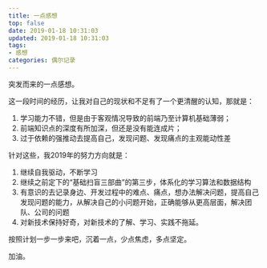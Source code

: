 ```yaml
---
title: 一点感想
top: false
date: 2019-01-18 10:31:03
updated: 2019-01-18 10:31:03
tags:
- 感想
categories: 偶尔记录
---
```


突发而来的一点感想。

<!-- more -->

这一段时间的经历，让我对自己的现状和不足有了一个更清醒的认知，那就是：

1. 学习能力不错，但是由于客观情况导致的前端乃至计算机基础薄弱；
2. 前端知识点的深度有所加深，但还是没有能连成片；
3. 过于依赖的强推动去提高自己，发现问题、发现痛点的主观能动性差

针对这些，我2019年的努力方向就是：

1. 继续自我驱动，不断学习
2. 继续之前定下的“基础扫盲三部曲”的第三步，体系化的学习算法和数据结构
3. 有意识的去记录身边、开发过程中的难点、痛点，想办法解决问题，提高自己发现问题的能力，从解决自己的小问题开始，正确能够从更高层面，解决团队、公司的问题
4. 对新技术保持好奇，对新技术的了解、学习、实践不拖延。

按照计划一步一步来吧，沉着一点，少点焦虑，多点坚定。

加油。
